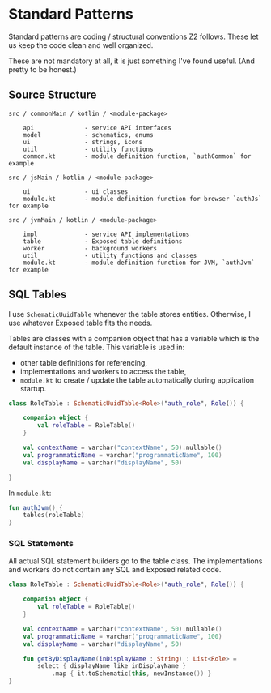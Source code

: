 # Standard Patterns

Standard patterns are coding / structural conventions Z2 follows. These let us
keep the code clean and well organized. 

These are not mandatory at all, it is just something I've found useful. (And pretty
to be honest.)

## Source Structure

```text
src / commonMain / kotlin / <module-package>

    api              - service API interfaces
    model            - schematics, enums
    ui               - strings, icons
    util             - utility functions
    common.kt        - module definition function, `authCommon` for example
    
src / jsMain / kotlin / <module-package>

    ui               - ui classes
    module.kt        - module definition function for browser `authJs` for example
        
src / jvmMain / kotlin / <module-package>

    impl             - service API implementations
    table            - Exposed table definitions
    worker           - background workers
    util             - utility functions and classes
    module.kt        - module definition function for JVM, `authJvm` for example
```

## SQL Tables

I use `SchematicUuidTable` whenever the table stores entities. Otherwise, I use
whatever Exposed table fits the needs.

Tables are classes with a companion object that has a variable which is the default
instance of the table. This variable is used in:

* other table definitions for referencing,
* implementations and workers to access the table,
* `module.kt` to create / update the table automatically during application startup.

```kotlin
class RoleTable : SchematicUuidTable<Role>("auth_role", Role()) {

    companion object {
        val roleTable = RoleTable()
    }

    val contextName = varchar("contextName", 50).nullable()
    val programmaticName = varchar("programmaticName", 100)
    val displayName = varchar("displayName", 50)

}
```

In `module.kt`:

```kotlin
fun authJvm() {
    tables(roleTable)
}
```

### SQL Statements

All actual SQL statement builders go to the table class. The implementations and workers do not
contain any SQL and Exposed related code.

```kotlin
class RoleTable : SchematicUuidTable<Role>("auth_role", Role()) {

    companion object {
        val roleTable = RoleTable()
    }

    val contextName = varchar("contextName", 50).nullable()
    val programmaticName = varchar("programmaticName", 100)
    val displayName = varchar("displayName", 50)

    fun getByDisplayName(inDisplayName : String) : List<Role> =
        select { displayName like inDisplayName }
            .map { it.toSchematic(this, newInstance()) }
}
```